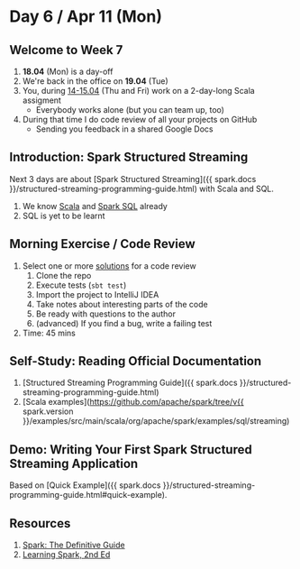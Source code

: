 # Day 6 / Apr 11 (Mon)

## Welcome to Week 7

1. **18.04** (Mon) is a day-off
1. We're back in the office on **19.04** (Tue)
1. You, during [14-15.04](./009.md) (Thu and Fri) work on a 2-day-long Scala assigment
    - Everybody works alone (but you can team up, too)
1. During that time I do code review of all your projects on GitHub
    - Sending you feedback in a shared Google Docs

## Introduction: Spark Structured Streaming

Next 3 days are about [Spark Structured Streaming]({{ spark.docs }}/structured-streaming-programming-guide.html) with Scala and SQL.

1. We know [Scala](../scala/index.md) and [Spark SQL](./002.md) already
1. SQL is yet to be learnt

## Morning Exercise / Code Review

1. Select one or more [solutions](001.md#repositories) for a code review
    1. Clone the repo
    1. Execute tests (`sbt test`)
    1. Import the project to IntelliJ IDEA
    1. Take notes about interesting parts of the code
    1. Be ready with questions to the author
    1. (advanced) If you find a bug, write a failing test
1. Time: 45 mins

## Self-Study: Reading Official Documentation

1. [Structured Streaming Programming Guide]({{ spark.docs }}/structured-streaming-programming-guide.html)
1. [Scala examples](https://github.com/apache/spark/tree/v{{ spark.version }}/examples/src/main/scala/org/apache/spark/examples/sql/streaming)

## Demo: Writing Your First Spark Structured Streaming Application

Based on [Quick Example]({{ spark.docs }}/structured-streaming-programming-guide.html#quick-example).

## Resources

1. [Spark: The Definitive Guide](https://pages.databricks.com/definitive-guide-spark.html)
1. [Learning Spark, 2nd Ed](https://pages.databricks.com/rs/094-YMS-629/images/LearningSpark2.0.pdf)

